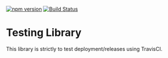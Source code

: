 [![npm version](https://badge.fury.io/js/travis-deployment-test-rc.svg)](//www.npmjs.com/package/travis-deployment-test-rc)
[![Build Status](https://travis-ci.org/jbadan/travis-deployment-test-rc.svg?branch=master)](https://travis-ci.org/jbadan/travis-deployment-test-rc)

# Testing Library

This library is strictly to test deployment/releases using TravisCI. 